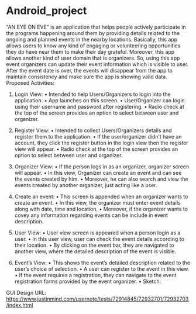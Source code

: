 # Android_project
“AN EYE ON EVE” is an application that helps people actively participate in the programs happening around them by providing details related to the ongoing and planned events in the nearby locations. Basically, this app allows users to know any kind of engaging or volunteering opportunities they do have near them to make their day grateful. Moreover, this app allows another kind of user domain that is organizers. So, using this app event organizers can update their event information which is visible to user. After the event date is over, the events will disappear from the app to maintain consistency and make sure the app is showing valid data. 
Proposed Activities:
1.	Login View:
•	Intended to help Users/Organizers to login into the application. 
•	App launches on this screen.
•	User/Organizer can login using their username and password after registering.
•	Radio check at the top of the screen provides an option to select between user and organizer.

 

2.	Register View:
•	Intended to collect Users/Organizers details and register them to the application.
•	If the user/organizer didn’t have an account, they click the register button in the login view then the register view will appear. 
•	Radio check at the top of the screen provides an option to select between user and organizer.


3.	Organizer View:
•	If the person logs in as an organizer, organizer screen will appear.
•	In this view, Organizer can create an event and can see the events created by him.
•	Moreover, he can also search and view the events created by another organizer, just acting like a user.

 

4.	Create an event:
•	This screen is appended when an organizer wants to create an event.
•	In this view, the organizer must enter event details along with date, time and location.
•	Moreover, if the organizer wants to covey any information regarding events can be include in event description.

 
5.	User View:
•	User view screen is appeared when a person login as a user.
•	In this user view, user can check the event details according to their location.
•	By clicking on the event bar, they are navigated to another view, where the detailed description of the event is visible.

 
6.   Event’s View:
•	This shows the event’s detailed description related to the user’s choice of selection.
•	A user can register to the event in this view.
•	If the event requires a registration, they can navigate to the event registration forms provided by the event organizer.
•	Sketch:
 
GUI Design URL: https://www.justinmind.com/usernote/tests/72914845/72932701/72932703/index.html

